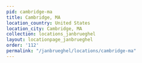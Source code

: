 ```yaml
---
pid: cambridge-ma
title: Cambridge, MA
location_country: United States
location_city: Cambridge, MA
collection: locations_janbrueghel
layout: locationpage_janbrueghel
order: '112'
permalink: "/janbrueghel/locations/cambridge-ma"
---
```

